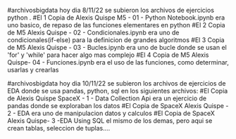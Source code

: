 #archivosbigdata hoy dia 8/11/22 se subieron los archivos de ejercicios python . 
#El 1 Copia de Alexis Quispe M5 - 01 - Python Notebook.ipynb era uno basico, de repaso de las funciones elementares en python
#El 2 Copia de M5 Alexis Quispe - 02 - Condicionales.ipynb era uno de condicionales(if-else) para la definicion de grandes algoritmos
#El 3 Copia de M5 Alexis Quispe - 03 - Bucles.ipynb era uno de bucle donde se usan el 'for' y 'while' para hacer algo mas complejo
#El 4 Copia de M5 Alexis Quispe- 04 - Funciones.ipynb era el uso de las funciones, como determinar, usarlas y crearlas

#archivosbigdata hoy dia 10/11/22 se subieron los archivos de ejercicios de EDA donde se usa pandas, python, sql en los siguientes archivos:
#El Copia de Alexis Quispe SpaceX - 1 - Data Collection Api era un ejercicio de pandas donde se exploraban los datos
#El Copia de SpaceX Alexis Quispe - 2 - EDA era uno de manipulacion datos y calculos
#El Copia de SpaceX Alexis Quispe- 3 -EDA Using SQL el mismo de los demas, pero aqui se crean tablas, seleccion de tuplas....
